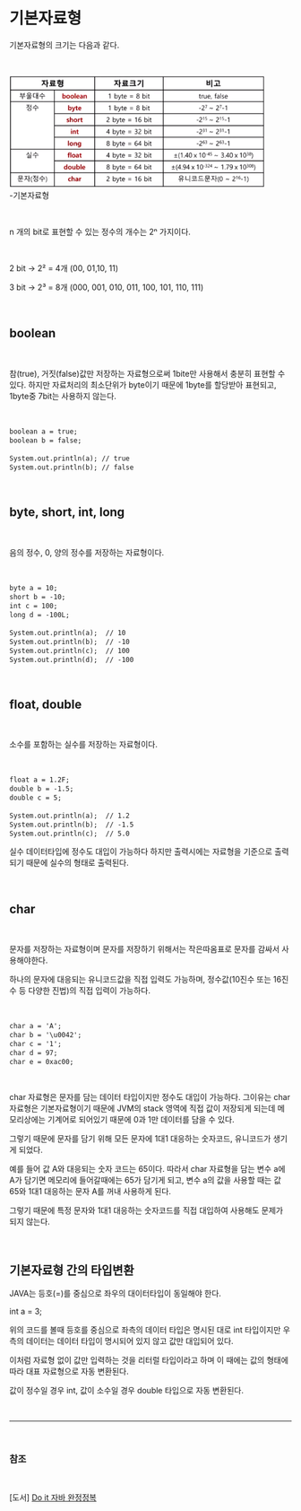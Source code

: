 # 기본자료형

기본자료형의 크기는 다음과 같다.

<br>

![ex_screenshot](./img/%EA%B8%B0%EB%B3%B8%EC%9E%90%EB%A3%8C%ED%98%95.png)   
-기본자료형

<br>

n 개의 bit로 표현할 수 있는 정수의 개수는 2ⁿ 가지이다.

<br>

2 bit -> 2² = 4개 (00, 01,10, 11)

3 bit -> 2³ = 8개 (000, 001, 010, 011, 100, 101, 110, 111)

<br>

## boolean

<br>

참(true), 거짓(false)값만 저장하는 자료형으로써 1bite만 사용해서 충분히 표현할 수 있다. 하지만 자료처리의 최소단위가 byte이기 때문에 1byte를 할당받아 표현되고, 1byte중 7bit는 사용하지 않는다.

<br>

```
boolean a = true;
boolean b = false;

System.out.println(a); // true
System.out.println(b); // false
```

<br>

## byte, short, int, long

<br>

음의 정수, 0, 양의 정수를 저장하는 자료형이다.

<br>

```
byte a = 10;
short b = -10;
int c = 100;
long d = -100L;

System.out.println(a);  // 10
System.out.println(b);  // -10
System.out.println(c);  // 100
System.out.println(d);  // -100
```

<br>

## float, double

<br>

소수를 포함하는 실수를 저장하는 자료형이다.

<br>

```
float a = 1.2F;
double b = -1.5;
double c = 5;

System.out.println(a);  // 1.2
System.out.println(b);  // -1.5
System.out.println(c);  // 5.0
```

실수 데이터타입에 정수도 대입이 가능하다 하지만 출력시에는 자료형을 기준으로 출력되기 때문에 실수의 형태로 출력된다.

<br>

## char

<br>

문자를 저장하는 자료형이며 문자를 저장하기 위해서는 작은따옴표로 문자를 감싸서 사용해야한다. 

하나의 문자에 대응되는 유니코드값을 직접 입력도 가능하며, 정수값(10진수 또는 16진수 등 다양한 진법)의 직접 입력이 가능하다.

<br>

```
char a = 'A';
char b = '\u0042';
char c = '1';
char d = 97;
char e = 0xac00;
```

<br>

char 자료형은 문자를 담는 데이터 타입이지만 정수도 대입이 가능하다. 그이유는 char 자료형은 기본자료형이기 때문에 JVM의 stack 영역에 직접
값이 저장되게 되는데 메모리상에는 기계어로 되어있기 때문에 0과 1만 데이터를 담을 수 있다.

그렇기 때문에 문자를 담기 위해 모든 문자에 1대1 대응하는 숫자코드, 유니코드가 생기게 되었다.

예를 들어 값 A와 대응되는 숫자 코드는 65이다.
따라서 char 자료형을 담는 변수 a에 A가 담기면
메모리에 들어갈때에는 65가 담기게 되고, 변수 a의 값을 사용할 때는 값 65와 1대1 대응하는 문자 A를 꺼내 사용하게 된다.

그렇기 때문에 특정 문자와 1대1 대응하는 숫자코드를 직접 대입하여 사용해도 문제가 되지 않는다.

<br>

## 기본자료형 간의 타입변환

JAVA는 등호(=)를 중심으로 좌우의 대이터타입이 동일해야 한다.

int a = 3;

위의 코드를 볼때 등호를 중심으로 좌측의 데이터 타입은 명시된 대로 int 타입이지만 우측의 데이터는 데이터 타입이 명시되어 있지 않고 값만 대입되어 있다.

이처럼 자료형 없이 값만 입력하는 것을 리터럴 타입이라고 하며 이 때에는 값의 형태에 따라 대표 자료형으로 자동 변환된다.

값이 정수일 경우 int, 값이 소수일 경우 double 타입으로 자동 변환된다.

<br>

- - -

<br>

### 참조

<br>

[도서] [Do it 자바 완정정복](https://search.shopping.naver.com/book/catalog/32455536636?cat_id=50010920&frm=PBOKPRO&query=Do+it+%EC%9E%90%EB%B0%94%EC%99%84%EC%A0%84%EC%A0%95%EB%B3%B5&NaPm=ct%3Dljjvfgg8%7Cci%3D2e4d8036e09c766287eb3fc1901008f11846c8bd%7Ctr%3Dboknx%7Csn%3D95694%7Chk%3D25ed6432f4d7e79d0f955388870a4fb284070b86)

